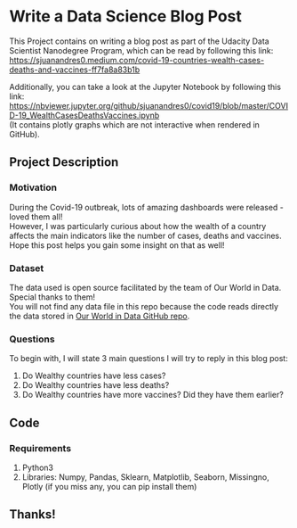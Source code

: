 # Write a Data Science Blog Post
This Project contains on writing a blog post as part of the Udacity Data Scientist Nanodegree Program, which can be read by following this link: https://sjuanandres0.medium.com/covid-19-countries-wealth-cases-deaths-and-vaccines-ff7fa8a83b1b

Additionally, you can take a look at the Jupyter Notebook by following this link: https://nbviewer.jupyter.org/github/sjuanandres0/covid19/blob/master/COVID-19_WealthCasesDeathsVaccines.ipynb \
(It contains plotly graphs which are not interactive when rendered in GitHub).

## Project Description

### Motivation
During the Covid-19 outbreak, lots of amazing dashboards were released - loved them all! \
However, I was particularly curious about how the wealth of a country affects the main indicators like the number of cases, deaths and vaccines. \
Hope this post helps you gain some insight on that as well!

### Dataset
The data used is open source facilitated by the team of Our World in Data. Special thanks to them!\
You will not find any data file in this repo because the code reads directly the data stored in [Our World in Data GitHub repo](https://github.com/owid/covid-19-data/tree/master/public/data).

### Questions
To begin with, I will state 3 main questions I will try to reply in this blog post:
1.	Do Wealthy countries have less cases?
2.	Do Wealthy countries have less deaths?
3.	Do Wealthy countries have more vaccines? Did they have them earlier?

## Code

### Requirements
1. Python3
2. Libraries: Numpy, Pandas, Sklearn, Matplotlib, Seaborn, Missingno, Plotly (if you miss any, you can pip install them)

## Thanks!